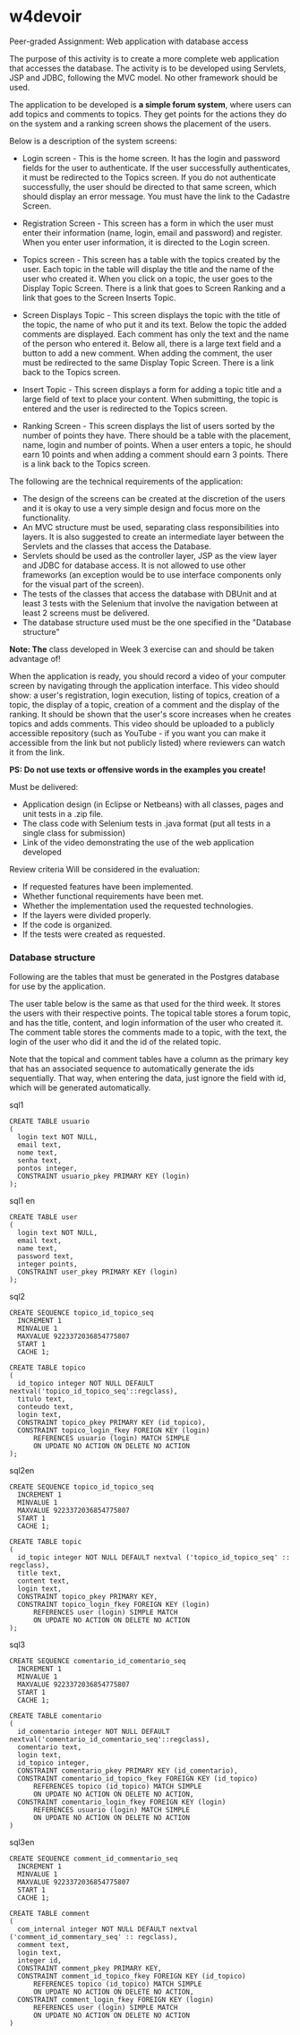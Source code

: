 # w4devoir

Peer-graded Assignment: Web application with database access

The purpose of this activity is to create a more complete web application that accesses the database. The activity is to be developed using Servlets, JSP and JDBC, following the MVC model. No other framework should be used.

The application to be developed is **a simple forum system**, where users can add topics and comments to topics. They get points for the actions they do on the system and a ranking screen shows the placement of the users.

Below is a description of the system screens:

* Login screen - This is the home screen. It has the login and password fields for the user to authenticate. If the user successfully authenticates, it must be redirected to the Topics screen. If you do not authenticate successfully, the user should be directed to that same screen, which should display an error message. You must have the link to the Cadastre Screen.
* Registration Screen - This screen has a form in which the user must enter their information (name, login, email and password) and register. When you enter user information, it is directed to the Login screen.
* Topics screen - This screen has a table with the topics created by the user. Each topic in the table will display the title and the name of the user who created it. When you click on a topic, the user goes to the Display Topic Screen. There is a link that goes to Screen Ranking and a link that goes to the Screen Inserts Topic.


* Screen Displays Topic - This screen displays the topic with the title of the topic, the name of who put it and its text. Below the topic the added comments are displayed. Each comment has only the text and the name of the person who entered it. Below all, there is a large text field and a button to add a new comment. When adding the comment, the user must be redirected to the same Display Topic Screen. There is a link back to the Topics screen.
* Insert Topic - This screen displays a form for adding a topic title and a large field of text to place your content. When submitting, the topic is entered and the user is redirected to the Topics screen.
* Ranking Screen - This screen displays the list of users sorted by the number of points they have. There should be a table with the placement, name, login and number of points. When a user enters a topic, he should earn 10 points and when adding a comment should earn 3 points. There is a link back to the Topics screen.

The following are the technical requirements of the application:

* The design of the screens can be created at the discretion of the users and it is okay to use a very simple design and focus more on the functionality.
* An MVC structure must be used, separating class responsibilities into layers. It is also suggested to create an intermediate layer between the Servlets and the classes that access the Database.
* Servlets should be used as the controller layer, JSP as the view layer and JDBC for database access. It is not allowed to use other frameworks (an exception would be to use interface components only for the visual part of the screen).
* The tests of the classes that access the database with DBUnit and at least 3 tests with the Selenium that involve the navigation between at least 2 screens must be delivered.
* The database structure used must be the one specified in the "Database structure"

**Note: The** class developed in Week 3 exercise can and should be taken advantage of!

When the application is ready, you should record a video of your computer screen by navigating through the application interface. This video should show: a user's registration, login execution, listing of topics, creation of a topic, the display of a topic, creation of a comment and the display of the ranking. It should be shown that the user's score increases when he creates topics and adds comments. This video should be uploaded to a publicly accessible repository (such as YouTube - if you want you can make it accessible from the link but not publicly listed) where reviewers can watch it from the link.

**PS: Do not use texts or offensive words in the examples you create!**

Must be delivered:

* Application design (in Eclipse or Netbeans) with all classes, pages and unit tests in a .zip file.
* The class code with Selenium tests in .java format (put all tests in a single class for submission)
* Link of the video demonstrating the use of the web application developed


Review criteria 
Will be considered in the evaluation:

* If requested features have been implemented.
* Whether functional requirements have been met.
* Whether the implementation used the requested technologies.
* If the layers were divided properly.
* If the code is organized.
* If the tests were created as requested.

### Database structure

Following are the tables that must be generated in the Postgres database for use by the application.

The user table below is the same as that used for the third week. It stores the users with their respective points. The topical table stores a forum topic, and has the title, content, and login information of the user who created it. The comment table stores the comments made to a topic, with the text, the login of the user who did it and the id of the related topic.

Note that the topical and comment tables have a column as the primary key that has an associated sequence to automatically generate the ids sequentially. That way, when entering the data, just ignore the field with id, which will be generated automatically.


sql1

```
CREATE TABLE usuario
(
  login text NOT NULL,
  email text,
  nome text,
  senha text,
  pontos integer,
  CONSTRAINT usuario_pkey PRIMARY KEY (login)
);
```

sql1 en

```
CREATE TABLE user
(
  login text NOT NULL,
  email text,
  name text,
  password text,
  integer points,
  CONSTRAINT user_pkey PRIMARY KEY (login)
);
```

sql2

```
CREATE SEQUENCE topico_id_topico_seq
  INCREMENT 1
  MINVALUE 1
  MAXVALUE 9223372036854775807
  START 1
  CACHE 1;

CREATE TABLE topico
(
  id_topico integer NOT NULL DEFAULT nextval('topico_id_topico_seq'::regclass),
  titulo text,
  conteudo text,
  login text,
  CONSTRAINT topico_pkey PRIMARY KEY (id_topico),
  CONSTRAINT topico_login_fkey FOREIGN KEY (login)
      REFERENCES usuario (login) MATCH SIMPLE
      ON UPDATE NO ACTION ON DELETE NO ACTION
);
```

sql2en

```
CREATE SEQUENCE topico_id_topico_seq
  INCREMENT 1
  MINVALUE 1
  MAXVALUE 9223372036854775807
  START 1
  CACHE 1;

CREATE TABLE topic
(
  id_topic integer NOT NULL DEFAULT nextval ('topico_id_topico_seq' :: regclass),
  title text,
  content text,
  login text,
  CONSTRAINT topico_pkey PRIMARY KEY,
  CONSTRAINT topico_login_fkey FOREIGN KEY (login)
      REFERENCES user (login) SIMPLE MATCH
      ON UPDATE NO ACTION ON DELETE NO ACTION
);
```

sql3

```
CREATE SEQUENCE comentario_id_comentario_seq
  INCREMENT 1
  MINVALUE 1
  MAXVALUE 9223372036854775807
  START 1
  CACHE 1;

CREATE TABLE comentario
(
  id_comentario integer NOT NULL DEFAULT nextval('comentario_id_comentario_seq'::regclass),
  comentario text,
  login text,
  id_topico integer,
  CONSTRAINT comentario_pkey PRIMARY KEY (id_comentario),
  CONSTRAINT comentario_id_topico_fkey FOREIGN KEY (id_topico)
      REFERENCES topico (id_topico) MATCH SIMPLE
      ON UPDATE NO ACTION ON DELETE NO ACTION,
  CONSTRAINT comentario_login_fkey FOREIGN KEY (login)
      REFERENCES usuario (login) MATCH SIMPLE
      ON UPDATE NO ACTION ON DELETE NO ACTION
)
```
sql3en

```
CREATE SEQUENCE comment_id_commentario_seq
  INCREMENT 1
  MINVALUE 1
  MAXVALUE 9223372036854775807
  START 1
  CACHE 1;

CREATE TABLE comment
(
  com_internal integer NOT NULL DEFAULT nextval ('comment_id_commentary_seq' :: regclass),
  comment text,
  login text,
  integer id,
  CONSTRAINT comment_pkey PRIMARY KEY,
  CONSTRAINT comment_id_topico_fkey FOREIGN KEY (id_topico)
      REFERENCES topico (id_topico) MATCH SIMPLE
      ON UPDATE NO ACTION ON DELETE NO ACTION,
  CONSTRAINT comment_login_fkey FOREIGN KEY (login)
      REFERENCES user (login) SIMPLE MATCH
      ON UPDATE NO ACTION ON DELETE NO ACTION
)
```